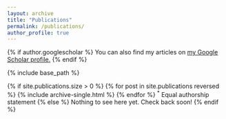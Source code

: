 ```yaml
---
layout: archive
title: "Publications"
permalink: /publications/
author_profile: true
---
```


{% if author.googlescholar %}
  You can also find my articles on <u><a href="{{author.googlescholar}}">my Google Scholar profile</a>.</u>
{% endif %}

{% include base_path %}

{% if site.publications.size > 0 %}
  {% for post in site.publications reversed %}
    {% include archive-single.html %}
  {% endfor %}
  <sup>*</sup> Equal authorship statement
{% else %}
  Nothing to see here yet. Check back soon!
{% endif %}